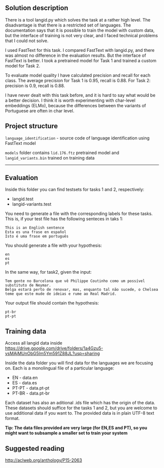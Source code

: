 ## Solution description

There is a tool langid.py which solves the task at a rather high level. The disadvantage is that there is a restricted set of languages. The documentation says that it is possible to train the model with custom data, but the interface of training is not very clear, and I faced technical problems that I could not solve.

I used FastText for this task. I compared FastText with langid.py, and there was almost no difference in the evaluation results. But the interface of FastText is better. I took a pretrained model for Task 1 and trained a custom model for Task 2.

To evaluate model quality I have calculated precision and recall for each class. The average precision for Task 1 is 0.95, recall is 0.88. For Task 2: precision is 0.9, recall is 0.88.

I have never dealt with this task before, and it is hard to say what would be a better decision. I think it is worth experimenting with char-level embeddings (ELMo), because the differences between the variants of Portuguese are often in char level.


## Project structure

`language_identification` - source code of language identification using FastText model

`models` folder contains `lid.176.ftz` pretrained model and `langid_variants.bin` trained on training data 

---------------------------------

## Evaluation

Inside this folder you can find testsets for tasks 1 and 2, respectively:

- langid.test
- langid-variants.test

You need to generate a file with the corresponding labels for these tasks. This is, if your 
test file has the following senteces in taks 1:

```
This is an English sentence
Esta es una frase en español
Isto é uma frase em português
```

You should generate a file with your hypothesis:
```
en
es
pt
```

In the same way, for task2, given the input:

```
Tem gente no Barcelona que vê Philippe Coutinho como um possível substituto de Neymar. 
Belga estará perto de renovar, mas, enquanto tal não sucede, o Chelsea teme que este mude de ideias e rume ao Real Madrid.
```

Your output file should contain the hypothesis:
```
pt-br
pt-pt
```



## Training data

Access all langid data inside https://drive.google.com/drive/folders/1a4Gzu5-vsMAjMUnObG5lm5Ym591Z88JL?usp=sharing

Inside the data folder you will find data for the languages we are focusing on. Each is a monolingual file of a particular language:

* EN - data.en
* ES - data.es
* PT-PT - data.pt-pt
* PT-BR - data.pt-br

Each dataset has also an aditional .ids file which has the origin of the data. These datasets should suffice for the tasks 1 and 2, but
you are welcome to use additional data if you want to. The provided data is in plain UTF-8 text format.

**Tip: The data files provided are very large (for EN,ES and PT), so you might want to subsample a smaller set to train your system**

## Suggested reading

http://aclweb.org/anthology/P15-2063

